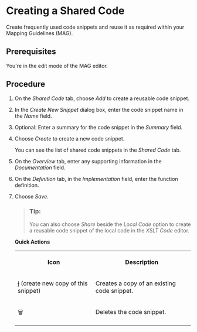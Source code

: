 <!-- loioe951f66397694d89876fee681b9717ee -->

<link rel="stylesheet" type="text/css" href="../css/sap-icons.css"/>

# Creating a Shared Code

Create frequently used code snippets and reuse it as required within your Mapping Guidelines \(MAG\).



<a name="loioe951f66397694d89876fee681b9717ee__prereq_w4n_spn_d4b"/>

## Prerequisites

You're in the edit mode of the MAG editor.



## Procedure

1.  On the *Shared Code* tab, choose *Add* to create a reusable code snippet.

2.  In the *Create New Snippet* dialog box, enter the code snippet name in the *Name* field.

3.  Optional: Enter a summary for the code snippet in the *Summary* field.

4.  Choose *Create* to create a new code snippet.

    You can see the list of shared code snippets in the *Shared Code* tab.

5.  On the *Overview* tab, enter any supporting information in the *Documentation* field.

6.  On the *Definition* tab, in the *Implementation* field, enter the function definition.

7.  Choose *Save*.

    > ### Tip:  
    > You can also choose *Share* beside the *Local Code* option to create a reusable code snippet of the local code in the *XSLT Code* editor.

    **Quick Actions**


    <table>
    <tr>
    <th valign="top">

    Icon
    
    </th>
    <th valign="top">

    Description
    
    </th>
    </tr>
    <tr>
    <td valign="top">
    
    <span class="SAP-icons"></span> \(create new copy of this snippet\)
    
    </td>
    <td valign="top">
    
    Creates a copy of an existing code snippet.
    
    </td>
    </tr>
    <tr>
    <td valign="top">
    
    :wastebasket:
    
    </td>
    <td valign="top">
    
    Deletes the code snippet.
    
    </td>
    </tr>
    </table>
    

